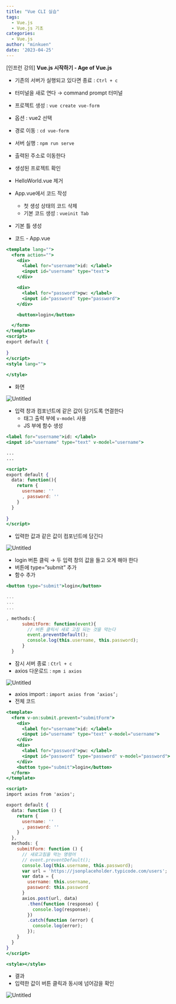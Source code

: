 ```yaml
---
title: "Vue CLI 실습"
tags:
  - Vue.js
  - Vue.js 기초
categories:
  - Vue.js
author: "minkuen"
date: '2023-04-25'
---
```


[인프런 강의] ****Vue.js 시작하기 - Age of Vue.js****

- 기존의 서버가 실행되고 있다면 종료 : `Ctrl + c`
- 터미널을 새로 연다 → command prompt  터미널
- 프로젝트 생성 : `vue create vue-form`
- 옵션 : vue2 선택

- 경로 이동 : `cd vue-form`
- 서버 실행 : `npm run serve`
- 출력된 주소로 이동한다

- 생성된 프로젝트 확인
- HelloWorld.vue 제거
- App.vue에서 코드 작성
    - 첫 생성 상태의 코드 삭제
    - 기본 코드 생성 : `vueinit Tab`

- 기본 틀 생성
- 코드 - App.vue

```jsx
<template lang="">
  <form action="">
    <div>
      <label for="username">id: </label>
      <input id="username" type="text">
    </div>

    <div>
      <label for="password">pw: </label>
      <input id="password" type="password">
    </div>

    <button>login</button>

  </form>
</template>
<script>
export default {
  
}
</script>
<style lang="">
  
</style>
```

- 화면

![Untitled](/images/vue_cli_practice/Untitled.png)

- 입력 창과 컴포넌트에 같은 값이 담기도록 연결한다
    - 태그 출력 부에 `v-model` 사용
    - JS 부에 함수 생성

```jsx
<label for="username">id: </label>
<input id="username" type="text" v-model="username">

...
...

<script>
export default {
  data: function(){
    return {
      username: ''
      , password: ''
    }
  }
  
}
</script>
```

- 입력한 값과 같은 값이 컴포넌트에 담긴다

![Untitled](/images/vue_cli_practice/Untitled%201.png)

- login 버튼 클릭 → 두 입력 창의 값을 들고 오게 해야 한다
- 버튼에 type=”submit” 추가
- 함수 추가

```jsx
<button type="submit">login</button>

... 
...
...

, methods:{
      submitForm: function(event){
        // 버튼 클릭시 새로 고침 되는 것을 막는다
        event.preventDefault();
        console.log(this.username, this.password);
      }
  }
```

- 잠시 서버 종료 : `Ctrl + c`
- axios 다운로드 : `npm i axios`

![Untitled](/images/vue_cli_practice/Untitled%202.png)

- axios import :  `import axios from ‘axios’;`
- 전체 코드

```jsx
<template>
  <form v-on:submit.prevent="submitForm">
    <div>
      <label for="username">id: </label>
      <input id="username" type="text" v-model="username">
    </div>
    <div>
      <label for="password">pw: </label>
      <input id="password" type="password" v-model="password">
    </div>
    <button type="submit">login</button>
  </form>
</template>

<script>
import axios from 'axios';

export default {
  data: function () {
    return {
      username: ''
      , password: ''
    }
  },
  methods: {
    submitForm: function () {
      // 새로고침을 막는 명령어
      // event.preventDefault();
      console.log(this.username, this.password);
      var url = 'https://jsonplaceholder.typicode.com/users';
      var data = {
        username: this.username,
        password: this.password
      }
      axios.post(url, data)
        .then(function (response) {
          console.log(response);
        })
        .catch(function (error) {
          console.log(error);
        });
    }
  }
}
</script>

<style></style>
```

- 결과
- 입력한 값이 버튼 클릭과 동시에 넘어감을 확인

![Untitled](/images/vue_cli_practice/Untitled%203.png)